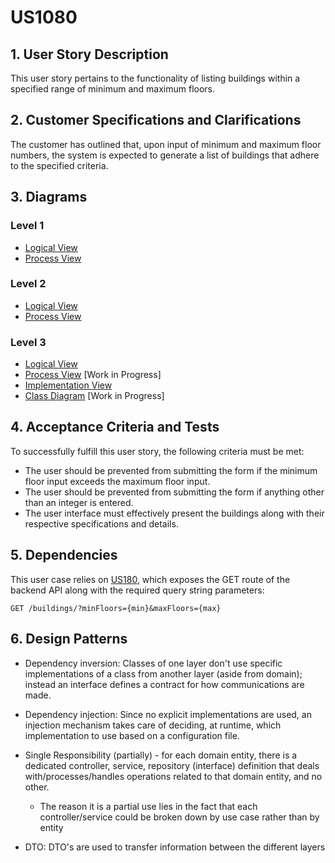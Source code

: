 # US1080

## 1. User Story Description

This user story pertains to the functionality of listing buildings within a specified range of minimum and maximum floors.

## 2. Customer Specifications and Clarifications

The customer has outlined that, upon input of minimum and maximum floor numbers, the system is expected to generate a list of buildings that adhere to the specified criteria.

## 3. Diagrams

### Level 1

-   [Logical View](../general-purpose/level1/logical-view.svg)
-   [Process View](./level1/process-view.svg)

### Level 2

-   [Logical View](../general-purpose/level2/logical-view.svg)
-   [Process View](./level2/process-view.svg)

### Level 3

-   [Logical View](../general-purpose/level3/logical-view.svg)
-   [Process View](./level3/process-view.svg) [Work in Progress]
-   [Implementation View](../general-purpose/level3/implementation-view.svg)
-   [Class Diagram](./level3/class-diagram.svg) [Work in Progress]

## 4. Acceptance Criteria and Tests

To successfully fulfill this user story, the following criteria must be met:

-   The user should be prevented from submitting the form if the minimum floor input exceeds the maximum floor input.
-   The user should be prevented from submitting the form if anything other than an integer is entered.
-   The user interface must effectively present the buildings along with their respective specifications and details.

## 5. Dependencies

This user case relies on [US180](../us180), which exposes the GET route of the backend API along with the required query string parameters:

```
GET /buildings/?minFloors={min}&maxFloors={max}
```

## 6. Design Patterns

-   Dependency inversion: Classes of one layer don't use specific implementations of a class from another layer (aside from domain); instead an interface defines a contract for how communications are made.

-   Dependency injection: Since no explicit implementations are used, an injection mechanism takes care of deciding, at runtime, which implementation to use based on a configuration file.

-   Single Responsibility (partially) - for each domain entity, there is a dedicated controller, service, repository (interface) definition that deals with/processes/handles operations related to that domain entity, and no other.

    -   The reason it is a partial use lies in the fact that each controller/service could be broken down by use case rather than by entity

-   DTO: DTO's are used to transfer information between the different layers
